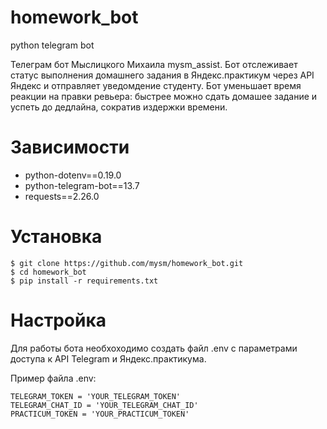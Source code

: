 # homework_bot
python telegram bot

 Телеграм бот Мыслицкого Михаила mysm_assist. Бот отслеживает статус выполнения домашнего задания в Яндекс.практикум через API Яндекс
 и отправляет уведомдение студенту. Бот уменьшает время реакции на правки ревьера: быстрее можно сдать домашее задание и успеть до дедлайна, сократив издержки времени.

Зависимости
===========

   * python-dotenv==0.19.0
   * python-telegram-bot==13.7
   * requests==2.26.0

Установка
=========

    $ git clone https://github.com/mysm/homework_bot.git
    $ cd homework_bot
    $ pip install -r requirements.txt

Настройка
==========
Для работы бота необхоходимо создать файл .env с параметрами доступа к API Telegram и Яндекс.практикума.

Пример файла .env:

```
TELEGRAM_TOKEN = 'YOUR_TELEGRAM_TOKEN'
TELEGRAM_CHAT_ID = 'YOUR_TELEGRAM_CHAT_ID'
PRACTICUM_TOKEN = 'YOUR_PRACTICUM_TOKEN'
```
